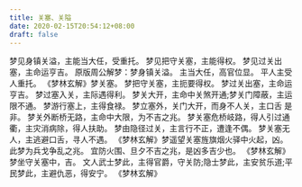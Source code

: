 ```yaml
---
title: 关塞、关隘
date: 2020-02-15T20:54:12+08:00
draft: false
---
```


梦见身镇关溢，主能当大任，受重托。
梦见把守关塞，主能得权。
梦见过关出塞，主命运亨吉。
原版周公解梦：梦身镇关溢。
主当大任，高官位显。
平人主受人重托。
《梦林玄解》梦关塞。
梦把守关塞，主扼要得权。
梦过关出塞，主命运亨吉。
梦过塞入关，主际遇得利。
梦关大开，主命中关煞开通;梦关门障蔽，主运限不通。
梦游行塞上，主得食禄。
梦立塞外，关门大开，而身不人关，主口舌 是非。
梦关外断桥无路，主命中大限，为不吉之兆。
梦关塞危桥岐路，得人引过通衢，主灾消病除，得人扶助。
梦由隐径过关，主言行不正，遭逢不偶。
梦关塞无人，主逃避口舌，寻人不遇。
《梦林玄解》梦遥望关塞旌旗烟火驿中火起，凶。
此梦为兵戈争乱之兆。
宜防火围、旦夕不吉之兆，是凶多吉少也。
《梦林玄解》梦坐守关塞中，吉。
文人武士梦此，主得官爵，守关防;隐士梦此，主安贫乐道;平民梦此，主避仇恶，得安宁。
《梦林玄解》